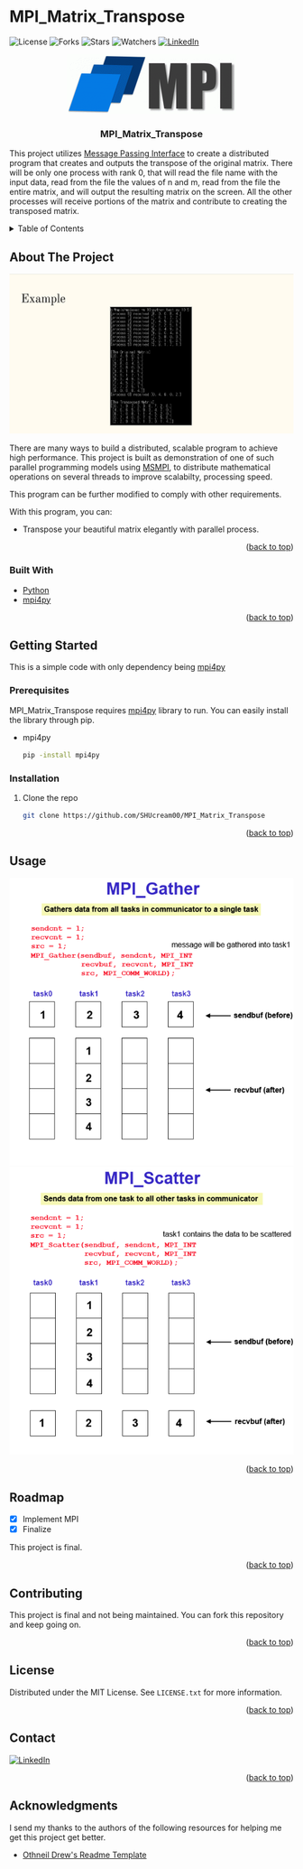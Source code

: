 # MPI_Matrix_Transpose
![License](https://img.shields.io/github/license/SHUcream00/MPI_Matrix_Transpose.svg)
![Forks](https://img.shields.io/github/forks/SHUcream00/MPI_Matrix_Transpose.svg)
![Stars](https://img.shields.io/github/stars/SHUcream00/MPI_Matrix_Transpose.svg)
![Watchers](https://img.shields.io/github/watchers/SHUcream00/MPI_Matrix_Transpose.svg)
[![LinkedIn][linkedin-shield]][linkedin-url]

<div align="center">
  <a href="https://github.com/SHUcream00/MPI_Matrix_Transpose">
    <img src="images/mpi.gif">
  </a>

  <h3 align="center">MPI_Matrix_Transpose</h3>

</div>

This project utilizes [Message Passing Interface](https://en.wikipedia.org/wiki/Message_Passing_Interface) to create a distributed program that creates and outputs the transpose of the original matrix. There will be only one process with rank 0, that will read the file name with the input data, read from the file the values of n and m, read from the file the entire matrix, and will output the resulting matrix on the screen. All the other processes will receive portions of the matrix and contribute to creating the transposed matrix.

<!-- TABLE OF CONTENTS -->
<details>
  <summary>Table of Contents</summary>
  <ol>
    <li>
      <a href="#about-the-project">About The Project</a>
      <ul>
        <li><a href="#built-with">Built With</a></li>
      </ul>
    </li>
    <li>
      <a href="#getting-started">Getting Started</a>
      <ul>
        <li><a href="#prerequisites">Prerequisites</a></li>
        <li><a href="#installation">Installation</a></li>
      </ul>
    </li>
    <li><a href="#usage">Usage</a></li>
    <li><a href="#roadmap">Roadmap</a></li>
    <li><a href="#contributing">Contributing</a></li>
    <li><a href="#license">License</a></li>
    <li><a href="#contact">Contact</a></li>
    <li><a href="#acknowledgments">Acknowledgments</a></li>
  </ol>
</details>



<!-- ABOUT THE PROJECT -->
## About The Project

![Sample_screenshot][example_ss]

There are many ways to build a distributed, scalable program to achieve high performance. 
This project is built as demonstration of one of such parallel programming models using [MSMPI](https://docs.microsoft.com/en-us/message-passing-interface/microsoft-mpi), to distribute mathematical operations on several threads to improve scalabilty, processing speed.

This program can be further modified to comply with other requirements.

With this program, you can:
* Transpose your beautiful matrix elegantly with parallel process.

<p align="right">(<a href="#top">back to top</a>)</p>



### Built With

* [Python](https://www.python.org/)
* [mpi4py](https://mpi4py.readthedocs.io/en/stable/)

<p align="right">(<a href="#top">back to top</a>)</p>



<!-- GETTING STARTED -->
## Getting Started

This is a simple code with only dependency being [mpi4py](https://mpi4py.readthedocs.io/en/stable/)

### Prerequisites

MPI_Matrix_Transpose requires [mpi4py](https://mpi4py.readthedocs.io/en/stable/) library to run. 
You can easily install the library through pip.
* mpi4py
  ```sh
  pip -install mpi4py
  ```

### Installation

1. Clone the repo
   ```sh
   git clone https://github.com/SHUcream00/MPI_Matrix_Transpose
   ```

<p align="right">(<a href="#top">back to top</a>)</p>



<!-- USAGE EXAMPLES -->
## Usage

![usage_gather][example_ss2]
![usage_gather][example_ss3]

<p align="right">(<a href="#top">back to top</a>)</p>

<!-- ROADMAP -->
## Roadmap

- [x] Implement MPI
- [x] Finalize

This project is final.

<p align="right">(<a href="#top">back to top</a>)</p>



<!-- CONTRIBUTING -->
## Contributing

This project is final and not being maintained. You can fork this repository and keep going on.

<p align="right">(<a href="#top">back to top</a>)</p>



<!-- LICENSE -->
## License

Distributed under the MIT License. See `LICENSE.txt` for more information.

<p align="right">(<a href="#top">back to top</a>)</p>



<!-- CONTACT -->
## Contact

[![LinkedIn][linkedin-shield]][linkedin-url]

<p align="right">(<a href="#top">back to top</a>)</p>



<!-- ACKNOWLEDGMENTS -->
## Acknowledgments

I send my thanks to the authors of the following resources for helping me get this project get better.

* [Othneil Drew's Readme Template](https://github.com/othneildrew/Best-README-Template)

<!-- MARKDOWN LINKS & IMAGES -->
<!-- https://www.markdownguide.org/basic-syntax/#reference-style-links -->
[linkedin-shield]: https://img.shields.io/badge/LinkedIn-0077B5?style=for-the-badge&logo=linkedin&logoColor=white
[linkedin-url]: https://www.linkedin.com/in/joon-won-choi
[example_ss]: images/example.png
[example_ss2]: images/MPI_Gather.gif
[example_ss3]: images/MPI_Scatter.gif

